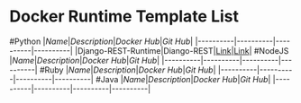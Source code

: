 Docker Runtime Template List
====
#Python
|*Name*|*Description*|*Docker Hub*|*Git Hub*|
|----------|----------|----------|----------|
|Django-REST-Runtime|Diango-REST|[Link](https://hub.docker.com/r/yanqiw/django-rest-runtime/)|[Link](https://github.com/yanqiw/Django-REST-Runtime)|
#NodeJS
|*Name*|*Description*|*Docker Hub*|*Git Hub*|
|----------|----------|----------|----------|
#Ruby
|*Name*|*Description*|*Docker Hub*|*Git Hub*|
|----------|----------|----------|----------|
#Java
|*Name*|*Description*|*Docker Hub*|*Git Hub*|
|----------|----------|----------|----------|
